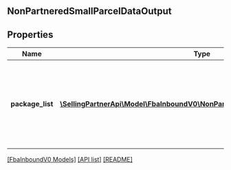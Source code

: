 ## NonPartneredSmallParcelDataOutput

## Properties

Name | Type | Description | Notes
------------ | ------------- | ------------- | -------------
**package_list** | [**\SellingPartnerApi\Model\FbaInboundV0\NonPartneredSmallParcelPackageOutput[]**](NonPartneredSmallParcelPackageOutput.md) | A list of packages, including carrier, tracking number, and status information for each package. |

[[FbaInboundV0 Models]](../) [[API list]](../../Api) [[README]](../../../README.md)
